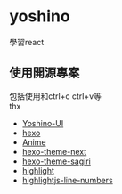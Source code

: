 # yoshino
學習react

## 使用開源專案
包括使用和ctrl+c ctrl+v等  
thx  

- [Yoshino-UI](https://github.com/Yoshino-UI/Yoshino)
- [hexo](https://github.com/hexojs/hexo/)
- [Anime](https://github.com/juliangarnier/anime)
- [hexo-theme-next](https://github.com/next-theme/hexo-theme-next)
- [hexo-theme-sagiri](https://github.com/DIYgod/hexo-theme-sagiri)
- [highlight](https://github.com/highlightjs/highlight.js)
- [highlightjs-line-numbers](https://github.com/wcoder/highlightjs-line-numbers.js)